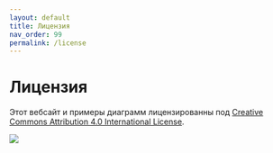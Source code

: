 ```yaml
---
layout: default
title: Лицензия
nav_order: 99
permalink: /license
---
```


# Лицензия

Этот вебсайт и примеры диаграмм лицензированны под [Creative Commons Attribution 4.0 International License](https://creativecommons.org/licenses/by/4.0/).

[![](https://i.creativecommons.org/l/by/4.0/88x31.png)](https://creativecommons.org/licenses/by/4.0/)